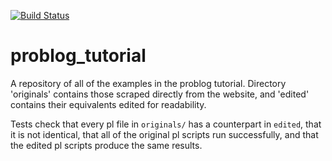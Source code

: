 [![Build Status](https://travis-ci.org/clbarnes/problog_tutorial.svg?branch=master)](https://travis-ci.org/clbarnes/problog_tutorial)
#  problog_tutorial

A repository of all of the examples in the problog tutorial. Directory 'originals' contains those scraped directly from the website, and 'edited' contains their equivalents edited for readability.

Tests check that every pl file in `originals/` has a counterpart in `edited`, that it is not identical, that all of the original pl scripts run successfully, and that the edited pl scripts produce the same results.
